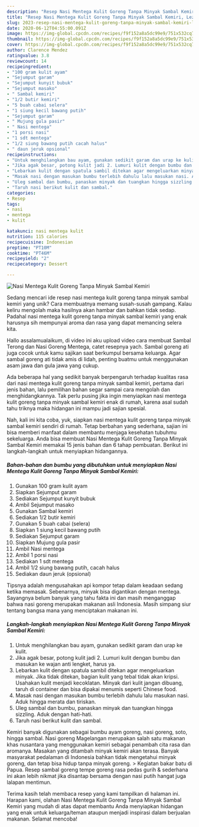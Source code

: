 ```yaml
---
description: "Resep Nasi Mentega Kulit Goreng Tanpa Minyak Sambal Kemiri, Lezat Sekali"
title: "Resep Nasi Mentega Kulit Goreng Tanpa Minyak Sambal Kemiri, Lezat Sekali"
slug: 2023-resep-nasi-mentega-kulit-goreng-tanpa-minyak-sambal-kemiri-lezat-sekali
date: 2020-06-12T04:55:00.091Z
image: https://img-global.cpcdn.com/recipes/f9f152a8a5dc99e9/751x532cq70/nasi-mentega-kulit-goreng-tanpa-minyak-sambal-kemiri-foto-resep-utama.jpg
thumbnail: https://img-global.cpcdn.com/recipes/f9f152a8a5dc99e9/751x532cq70/nasi-mentega-kulit-goreng-tanpa-minyak-sambal-kemiri-foto-resep-utama.jpg
cover: https://img-global.cpcdn.com/recipes/f9f152a8a5dc99e9/751x532cq70/nasi-mentega-kulit-goreng-tanpa-minyak-sambal-kemiri-foto-resep-utama.jpg
author: Clarence Mendez
ratingvalue: 3.8
reviewcount: 14
recipeingredient:
- "100 gram kulit ayam"
- "Sejumput garam"
- "Sejumput kunyit bubuk"
- "Sejumput masako"
- " Sambal kemiri"
- "1/2 butir kemiri"
- "5 buah cabai selera"
- "1 siung kecil bawang putih"
- "Sejumput garam"
- " Mujung gula pasir"
- " Nasi mentega"
- "1 porsi nasi"
- "1 sdt mentega"
- "1/2 siung bawang putih cacah halus"
- " daun jeruk opsional"
recipeinstructions:
- "Untuk menghilangkan bau ayam, gunakan sedikit garam dan urap ke kulit."
- "Jika agak besar, potong kulit jadi 2. Lumuri kulit dengan bumbu dan masukan ke wajan anti lengket, harus ya."
- "Lebarkan kulit dengan spatula sambil ditekan agar mengeluarkan minyak. Jika tidak ditekan, bagian kulit yang tebal tidak akan kripsi. Usahakan kulit menjadi kecoklatan. Minyak dari kulit jangan dibuang, taruh di container dan bisa dipakai menumis seperti Chinese food."
- "Masak nasi dengan masukan bumbu terlebih dahulu lalu masukan nasi. Aduk hingga merata dan tiriskan."
- "Uleg sambal dan bumbu, panaskan minyak dan tuangkan hingga sizzling. Aduk dengan hati-hati."
- "Taruh nasi berikut kulit dan sambal."
categories:
- Resep
tags:
- nasi
- mentega
- kulit

katakunci: nasi mentega kulit 
nutrition: 115 calories
recipecuisine: Indonesian
preptime: "PT10M"
cooktime: "PT46M"
recipeyield: "2"
recipecategory: Dessert

---
```



![Nasi Mentega Kulit Goreng Tanpa Minyak Sambal Kemiri](https://img-global.cpcdn.com/recipes/f9f152a8a5dc99e9/751x532cq70/nasi-mentega-kulit-goreng-tanpa-minyak-sambal-kemiri-foto-resep-utama.jpg)

Sedang mencari ide resep nasi mentega kulit goreng tanpa minyak sambal kemiri yang unik? Cara membuatnya memang susah-susah gampang. Kalau keliru mengolah maka hasilnya akan hambar dan bahkan tidak sedap. Padahal nasi mentega kulit goreng tanpa minyak sambal kemiri yang enak harusnya sih mempunyai aroma dan rasa yang dapat memancing selera kita.

Hallo assalamualaikum, di video ini aku upload video cara membuat Sambal Terong dan Nasi Goreng Mentega, catet resepnya yach. Sambal goreng ati juga cocok untuk kamu sajikan saat berkumpul bersama keluarga. Agar sambal goreng ati tidak amis di lidah, penting buatmu untuk menggunakan asam jawa dan gula jawa yang cukup.

Ada beberapa hal yang sedikit banyak berpengaruh terhadap kualitas rasa dari nasi mentega kulit goreng tanpa minyak sambal kemiri, pertama dari jenis bahan, lalu pemilihan bahan segar sampai cara mengolah dan menghidangkannya. Tak perlu pusing jika ingin menyiapkan nasi mentega kulit goreng tanpa minyak sambal kemiri enak di rumah, karena asal sudah tahu triknya maka hidangan ini mampu jadi sajian spesial.


Nah, kali ini kita coba, yuk, siapkan nasi mentega kulit goreng tanpa minyak sambal kemiri sendiri di rumah. Tetap berbahan yang sederhana, sajian ini bisa memberi manfaat dalam membantu menjaga kesehatan tubuhmu sekeluarga. Anda bisa membuat Nasi Mentega Kulit Goreng Tanpa Minyak Sambal Kemiri memakai 15 jenis bahan dan 6 tahap pembuatan. Berikut ini langkah-langkah untuk menyiapkan hidangannya.

<!--inarticleads1-->

##### Bahan-bahan dan bumbu yang dibutuhkan untuk menyiapkan Nasi Mentega Kulit Goreng Tanpa Minyak Sambal Kemiri:

1. Gunakan 100 gram kulit ayam
1. Siapkan Sejumput garam
1. Sediakan Sejumput kunyit bubuk
1. Ambil Sejumput masako
1. Gunakan  Sambal kemiri
1. Sediakan 1/2 butir kemiri
1. Gunakan 5 buah cabai (selera)
1. Siapkan 1 siung kecil bawang putih
1. Sediakan Sejumput garam
1. Siapkan  Mujung gula pasir
1. Ambil  Nasi mentega
1. Ambil 1 porsi nasi
1. Sediakan 1 sdt mentega
1. Ambil 1/2 siung bawang putih, cacah halus
1. Sediakan  daun jeruk (opsional)


Tipsnya adalah mengusahakan api kompor tetap dalam keadaan sedang ketika memasak. Sebenarnya, minyak bisa digantikan dengan mentega. Sayangnya belum banyak yang tahu fakta ini dan masih menganggap bahwa nasi goreng merupakan makanan asli Indonesia. Masih simpang siur tentang bangsa mana yang menciptakan makanan ini. 

<!--inarticleads2-->

##### Langkah-langkah menyiapkan Nasi Mentega Kulit Goreng Tanpa Minyak Sambal Kemiri:

1. Untuk menghilangkan bau ayam, gunakan sedikit garam dan urap ke kulit.
1. Jika agak besar, potong kulit jadi 2. Lumuri kulit dengan bumbu dan masukan ke wajan anti lengket, harus ya.
1. Lebarkan kulit dengan spatula sambil ditekan agar mengeluarkan minyak. Jika tidak ditekan, bagian kulit yang tebal tidak akan kripsi. Usahakan kulit menjadi kecoklatan. Minyak dari kulit jangan dibuang, taruh di container dan bisa dipakai menumis seperti Chinese food.
1. Masak nasi dengan masukan bumbu terlebih dahulu lalu masukan nasi. Aduk hingga merata dan tiriskan.
1. Uleg sambal dan bumbu, panaskan minyak dan tuangkan hingga sizzling. Aduk dengan hati-hati.
1. Taruh nasi berikut kulit dan sambal.


Kemiri banyak digunakan sebagai bumbu ayam goreng, nasi goreng, soto, hingga sambal. Nasi goreng Magelangan merupakan salah satu makanan khas nusantara yang menggunakan kemiri sebagai penambah cita rasa dan aromanya. Masakan yang ditambah minyak kemiri akan terasa. Banyak masyarakat pedalaman di Indonesia bahkan tidak mengetahui minyak goreng, dan tetap bisa hidup tanpa minyak goreng. &gt; Kegiatan bakar batu di Papua. Resep sambal goreng tempe goreng rasa pedas gurih &amp; sederhana ini akan lebih nikmat jika disantap bersama dengan nasi putih hangat juga lalapan mentimun. 

Terima kasih telah membaca resep yang kami tampilkan di halaman ini. Harapan kami, olahan Nasi Mentega Kulit Goreng Tanpa Minyak Sambal Kemiri yang mudah di atas dapat membantu Anda menyiapkan hidangan yang enak untuk keluarga/teman ataupun menjadi inspirasi dalam berjualan makanan. Selamat mencoba!
